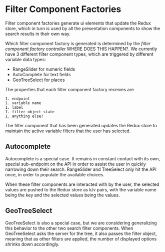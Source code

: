 # Filter Component Factories

Filter component factories generate ui elements that update the Redux store, which in turn is used by all the presentation components to show the search results in their own way.

Which filter component factory is generated is determined by the *filter component factory controller* WHERE DOES THIS HAPPEN?. We currently have 3 different filter component types, which are triggered by different variable data types:

* RangeSlider for numeric fields
* AutoComplete for text fields
* GeoTreeSelect for places

The properties that each filter component factory receives are

	1. endpoint
	1. variable name
	1. label
	1. filter object state
	1. anything else?

The filter component that has been generated updates the Redux store to maintain the active variable filters that the user has selected.

## Autocomplete

Autocomplete is a special case. It remains in constant contact with its own, special sub-endpoint on the API in order to assist the user in quickly narrowing down their search. RangeSlider and TreeSelect only hit the API once, in order to populate the available choices.

When these filter components are interacted with by the user, the selected values are pushed to the Redux store as k/v pairs, with the variable name being the key and the selected values being the values.

## GeoTreeSelect

GeoTreeSelect is also a special case, but we are considering generalizing this behavior to the other two search filter components. When GeoTreeSelect asks the server for the tree, it also passes the filter object, meaning that as other filters are applied, the number of displayed options shrinks down accordingly.